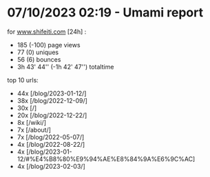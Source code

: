 # 07/10/2023 02:19 - Umami report
for www.shifeiti.com [24h] :

 - 185 (-100) page views
 - 77 (0) uniques
 - 56 (6) bounces
 - 3h 43' 44'' (-1h 42' 47'') totaltime


top 10 urls:
 - 44x [/blog/2023-01-12/]
 - 38x [/blog/2022-12-09/]
 - 30x [/]
 - 20x [/blog/2022-12-22/]
 - 8x [/wiki/]
 - 7x [/about/]
 - 7x [/blog/2022-05-07/]
 - 4x [/blog/2022-08-22/]
 - 4x [/blog/2023-01-12/#%E4%B8%80%E9%94%AE%E8%84%9A%E6%9C%AC]
 - 4x [/blog/2023-02-03/]


